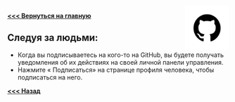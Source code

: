 <img src="pngwing.png" alt="Logo" width="100" align="right" />

**[<<< Вернуться на главную](./Start_File.md)**

## **Следуя за людьми:**
- Когда вы подписываетесь на кого-то на GitHub, вы будете получать уведомления об их действиях на своей личной панели управления.
- Нажмите « Подписаться» на странице профиля человека, чтобы подписаться на него.

**[<<< Назад](./Start_File.md)**